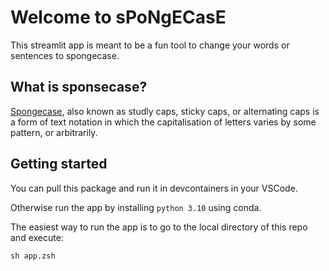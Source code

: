 # Welcome to sPoNgECasE
This streamlit app is meant to be a fun tool to change your words or sentences to spongecase.

## What is sponsecase?
[Spongecase](https://en.wikipedia.org/wiki/Alternating_caps), also known as studly caps, sticky caps, or alternating caps is a form of text notation in which the capitalisation of letters varies by some pattern, or arbitrarily.

## Getting started
You can pull this package and run it in devcontainers in your VSCode.

Otherwise run the app by installing `python 3.10` using conda.

The easiest way to run the app is to go to the local directory of this repo and execute:

```console
sh app.zsh
```